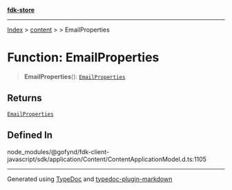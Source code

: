 [**fdk-store**](../../../README.md)
***

[Index](../../../API.md) > [content](../../README.md) > [<internal>](../README.md) > EmailProperties

# Function: EmailProperties

> **EmailProperties**(): [`EmailProperties`](../type-aliases/type-alias.EmailProperties.md)

## Returns

[`EmailProperties`](../type-aliases/type-alias.EmailProperties.md)

## Defined In

node\_modules/@gofynd/fdk-client-javascript/sdk/application/Content/ContentApplicationModel.d.ts:1105

***
Generated using [TypeDoc](https://typedoc.org/) and [typedoc-plugin-markdown](https://www.npmjs.com/package/typedoc-plugin-markdown)
